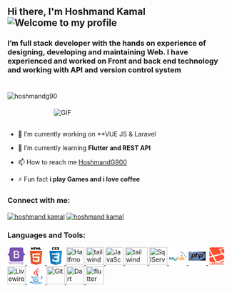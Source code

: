## Hi there, I'm Hoshmand Kamal <img src="https://user-images.githubusercontent.com/1303154/88677602-1635ba80-d120-11ea-84d8-d263ba5fc3c0.gif" width="28px" title="Welcome to my profile">
<h3 align="left">I’m full stack developer with the hands on experience of designing,
developing and maintaining Web. I have experienced and worked on Front
and back end technology and working with API and version control system
</h3>

<p align="left"  style="margin-top:40px ;margin-bottom:20px" > <img src="https://komarev.com/ghpvc/?username=hoshmandg90&label=Profile%20views&color=0e75b6&style=flat" alt="hoshmandg90" / > </p>


  <a><img align="right" title="Hoshmand Kamal" alt="GIF" src="https://i.pinimg.com/originals/5a/ab/23/5aab239aeaf861b629f3eac134d6bf74.gif" 
                     height="auto" width="400" ></a>
 <br>
 <br>

- 🔭 I’m currently working on **VUE JS & Laravel 

- 🌱 I’m currently learning **Flutter and REST API**

- 📫 How to reach me [HoshmandG900](https://mail.google.com/mail/u/2/#inbox?compose=new)

- ⚡ Fun fact **i play Games and i love coffee**


<h3 align="left">Connect with me:</h3>
<p align="left">
<a href="https://www.facebook.com/hoshman12" target="blank"><img align="center" src="https://raw.githubusercontent.com/rahuldkjain/github-profile-readme-generator/master/src/images/icons/Social/facebook.svg" alt="hoshmand kamal" height="30" width="40" /></a>
<a href="https://wa.me/07700415173" target="blank"><img align="center"src="https://cdn.iconscout.com/icon/free/png-256/whatsapp-43-189795.png"  alt="hoshmand kamal" height="30" width="30" /></a>



</p>

<h3 align="left">Languages and Tools:</h3>
<p align="left" style="space-between:2px"> 

 <a href="https://getbootstrap.com" target="_blank"> <img title="Bootstrap" src="https://raw.githubusercontent.com/devicons/devicon/master/icons/bootstrap/bootstrap-plain-wordmark.svg"
 alt="bootstrap" width="40" height="40"/> </a>
 </a> <a href="https://www.w3.org/html/" target="_blank"> <img title="HTML" src="https://raw.githubusercontent.com/devicons/devicon/master/icons/html5/html5-original-wordmark.svg" alt="html5" width="40" height="40"/> </a>  </a> <a href="https://developer.mozilla.org/en-US/docs/Web/CSS" target="_blank"> <img title="CSSS" src="https://raw.githubusercontent.com/devicons/devicon/master/icons/css3/css3-original-wordmark.svg" alt="css3" width="40" height="40"/>   <a href="https://www.gethalfmoon.com/" target="_blank"><img src="https://www.gethalfmoon.com/static/site/img/rocket.svg" width="40" height="40" title="Halfmoon" > </a>  <a href="https://tailwindcss.com/" target="_blank"> <img src="https://www.vectorlogo.zone/logos/tailwindcss/tailwindcss-icon.svg" title="tailwind" width="40" height="40"/> </a> <a href="https://www.javascript.com/" target="_blank"> <img src="https://www.vitoshacademy.com/wp-content/uploads/2015/04/JS.png" title="JavaScript" width="40" height="40"/> </a>  <a href="https://www.javascript.com/" target="_blank"> <img src="https://upload.wikimedia.org/wikipedia/commons/d/d3/Logo_jQuery.svg" title="tailwind" width="50" height="40" title="Jquery"></a><a href="https://www.microsoft.com/en-us/sql-server" target="_blank"> <img src="https://www.svgrepo.com/show/303229/microsoft-sql-server-logo.svg" title="SqlServer" width="40" height="40"/> </a> <a href="https://www.mysql.com/" target="_blank"> <img src="https://raw.githubusercontent.com/devicons/devicon/master/icons/mysql/mysql-original-wordmark.svg" title="mysql" width="40" height="40"/> </a> <a href="https://www.php.net" target="_blank"> <img src="https://raw.githubusercontent.com/devicons/devicon/master/icons/php/php-original.svg" alt="php" width="40" height="40"/> <a href="https://laravel.com/" target="_blank"> <img src="https://raw.githubusercontent.com/devicons/devicon/master/icons/laravel/laravel-plain-wordmark.svg" title="laravel" width="40" height="40"/> </a> <a href="https://laravel-livewire.com/" target="_blank"> <img src="https://oblong-objects-media.s3-us-west-2.amazonaws.com/post-3.jpg" title="Livewire" width="40" height="40"/> </a> <a href="https://www.java.com" target="_blank"> <img src="https://raw.githubusercontent.com/devicons/devicon/master/icons/java/java-original.svg" title="java" width="40" height="40"/> </a>
 <a href="https://docs.github.com/en" target="_blank"> <img src="https://github.githubassets.com/images/modules/logos_page/Octocat.png" title="Git" width="40" height="40"/> 
 </a>
 <a href="https://dart.dev/guides" target="_blank"> <img src="https://oscarcs.gallerycdn.vsassets.io/extensions/oscarcs/dart-syntax-highlighting-only/1.0.1/1586764023256/Microsoft.VisualStudio.Services.Icons.Default" title="Dart Programming" width="40" height="40"/>
 </a>
   <a href="https://docs.flutter.dev/" target="_blank"> <img src="https://logowik.com/content/uploads/images/flutter5786.jpg" title="flutter Dev" width="40" height="40"/>
  </a>
 
 
 
  </p>
